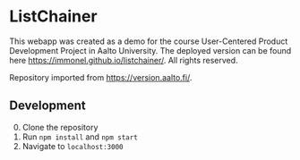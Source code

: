 # ListChainer

This webapp was created as a demo for the course User-Centered Product Development Project in Aalto University. The deployed version can be found here https://immonel.github.io/listchainer/. All rights reserved.

Repository imported from https://version.aalto.fi/.

## Development

0. Clone the repository
1. Run `npm install` and `npm start`
2. Navigate to `localhost:3000`
